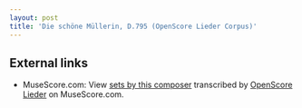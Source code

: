 ```yaml
---
layout: post
title: 'Die schöne Müllerin, D.795 (OpenScore Lieder Corpus)'
---
```


## External links

- MuseScore.com: View [sets by this composer] transcribed by [OpenScore Lieder] on MuseScore.com.

[sets by this composer]: https://musescore.com/openscore-lieder-corpus/sets/5004732
[OpenScore Lieder]: https://musescore.com/openscore-lieder-corpus

